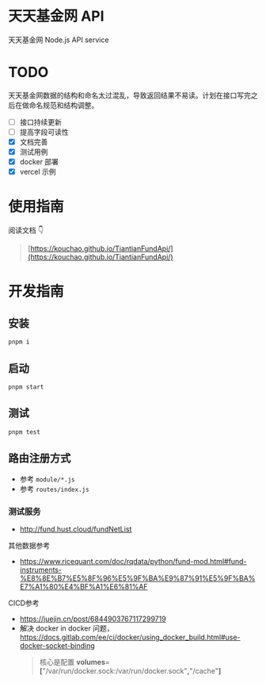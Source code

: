 # 天天基金网 API

天天基金网 Node.js API service

# TODO

天天基金网数据的结构和命名太过混乱，导致返回结果不易读。计划在接口写完之后在做命名规范和结构调整。

- [ ] 接口持续更新
- [ ] 提高字段可读性
- [X] 文档完善
- [X] 测试用例
- [X] docker 部署
- [X] vercel 示例

# 使用指南

阅读文档 👇

> [https://kouchao.github.io/TiantianFundApi/](https://kouchao.github.io/TiantianFundApi/)

# 开发指南

## 安装

```
pnpm i
```

## 启动

```
pnpm start
```

## 测试

```
pnpm test
```

## 路由注册方式

- 参考 `module/*.js`
- 参考 `routes/index.js`


### 测试服务

- http://fund.hust.cloud/fundNetList


其他数据参考

- https://www.ricequant.com/doc/rqdata/python/fund-mod.html#fund-instruments-%E8%8E%B7%E5%8F%96%E5%9F%BA%E9%87%91%E5%9F%BA%E7%A1%80%E4%BF%A1%E6%81%AF



CICD参考 

- https://juejin.cn/post/6844903767117299719
- 解决 docker in docker 问题， https://docs.gitlab.com/ee/ci/docker/using_docker_build.html#use-docker-socket-binding
  > 核心是配置  **volumes**=**[**"/var/run/docker.sock:/var/run/docker.sock"**,**"/cache"**]**
  >
